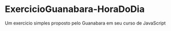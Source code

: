# ExercicioGuanabara-HoraDoDia
Um exercicio simples proposto pelo Guanabara em seu curso de JavaScript
